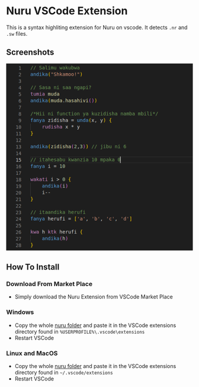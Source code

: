 # Nuru VSCode Extension

This is a syntax highliting extension for Nuru on vscode. It detects `.nr` and `.sw` files.

## Screenshots
<p align="center">
<img alt="Nuru Programming Language" src="assets/screenshot.png">
</p>

## How To Install

### Download From Market Place

- Simply download the Nuru Extension from VSCode Market Place

### Windows

- Copy the whole [nuru folder](https://github.com/AvicennaJr/Nuru/tree/main/extensions/vscode/nuru) and paste it in the VSCode extensions directory found in `%USERPROFILE%\.vscode\extensions`
- Restart VSCode

### Linux and MacOS

- Copy the whole [nuru folder](https://github.com/AvicennaJr/Nuru/tree/main/extensions/vscode/nuru) and paste it in the VSCode extensions directory found in `~/.vscode/extensions`
- Restart VSCode
